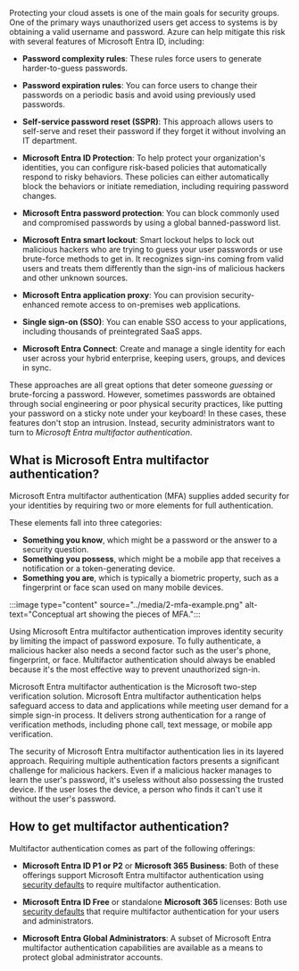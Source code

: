 Protecting your cloud assets is one of the main goals for security groups. One of the primary ways unauthorized users get access to systems is by obtaining a valid username and password. Azure can help mitigate this risk with several features of Microsoft Entra ID, including:

* **Password complexity rules**: These rules force users to generate harder-to-guess passwords.

* **Password expiration rules**: You can force users to change their passwords on a periodic basis and avoid using previously used passwords.

* **Self-service password reset (SSPR)**: This approach allows users to self-serve and reset their password if they forget it without involving an IT department.

* **Microsoft Entra ID Protection**: To help protect your organization's identities, you can configure risk-based policies that automatically respond to risky behaviors. These policies can either automatically block the behaviors or initiate remediation, including requiring password changes.

* **Microsoft Entra password protection**: You can block commonly used and compromised passwords by using a global banned-password list.

* **Microsoft Entra smart lockout**: Smart lockout helps to lock out malicious hackers who are trying to guess your user passwords or use brute-force methods to get in. It recognizes sign-ins coming from valid users and treats them differently than the sign-ins of malicious hackers and other unknown sources.

* **Microsoft Entra application proxy**: You can provision security-enhanced remote access to on-premises web applications.

* **Single sign-on (SSO)**: You can enable SSO access to your applications, including thousands of preintegrated SaaS apps.

* **Microsoft Entra Connect**: Create and manage a single identity for each user across your hybrid enterprise, keeping users, groups, and devices in sync.

These approaches are all great options that deter someone *guessing* or brute-forcing a password. However, sometimes passwords are obtained through social engineering or poor physical security practices, like putting your password on a sticky note under your keyboard! In these cases, these features don't stop an intrusion. Instead, security administrators want to turn to *Microsoft Entra multifactor authentication*.

<a name='what-is-azure-ad-mfa'></a>

## What is Microsoft Entra multifactor authentication?

Microsoft Entra multifactor authentication (MFA) supplies added security for your identities by requiring two or more elements for full authentication.

These elements fall into three categories:

* **Something you know**, which might be a password or the answer to a security question.
* **Something you possess**, which might be a mobile app that receives a notification or a token-generating device.
* **Something you are**, which is typically a biometric property, such as a fingerprint or face scan used on many mobile devices.

:::image type="content" source="../media/2-mfa-example.png" alt-text="Conceptual art showing the pieces of MFA.":::

Using Microsoft Entra multifactor authentication improves identity security by limiting the impact of password exposure. To fully authenticate, a malicious hacker also needs a second factor such as the user's phone, fingerprint, or face. Multifactor authentication should always be enabled because it's the most effective way to prevent unauthorized sign-in.

Microsoft Entra multifactor authentication is the Microsoft two-step verification solution. Microsoft Entra multifactor authentication helps safeguard access to data and applications while meeting user demand for a simple sign-in process. It delivers strong authentication for a range of verification methods, including phone call, text message, or mobile app verification.

The security of Microsoft Entra multifactor authentication lies in its layered approach. Requiring multiple authentication factors presents a significant challenge for malicious hackers. Even if a malicious hacker manages to learn the user's password, it's useless without also possessing the trusted device. If the user loses the device, a person who finds it can't use it without the user's password.

<a name='how-to-get-multi-factor-authentication'></a>

## How to get multifactor authentication?

Multifactor authentication comes as part of the following offerings:

* **Microsoft Entra ID P1 or P2** or **Microsoft 365 Business**: Both of these offerings support Microsoft Entra multifactor authentication using [security defaults](/azure/active-directory/fundamentals/concept-fundamentals-security-defaults) to require multifactor authentication.

* **Microsoft Entra ID Free** or standalone **Microsoft 365** licenses: Both use [security defaults](/azure/active-directory/fundamentals/concept-fundamentals-security-defaults) that require multifactor authentication for your users and administrators.

* **Microsoft Entra Global Administrators**: A subset of Microsoft Entra multifactor authentication capabilities are available as a means to protect global administrator accounts.
